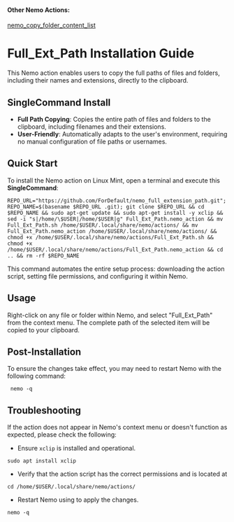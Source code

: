 #### Other Nemo Actions:
[nemo_copy_folder_content_list](https://github.com/ForDefault/nemo_copy_folder_content_list)


# Full_Ext_Path Installation Guide

This Nemo action enables users to copy the full paths of files and folders, including their names and extensions, directly to the clipboard. 

## SingleCommand Install

- **Full Path Copying**: Copies the entire path of files and folders to the clipboard, including filenames and their extensions.
- **User-Friendly**: Automatically adapts to the user's environment, requiring no manual configuration of file paths or usernames.

## Quick Start

To install the Nemo action on Linux Mint, open a terminal and execute this **SingleCommand**:

```
REPO_URL="https://github.com/ForDefault/nemo_full_extension_path.git"; REPO_NAME=$(basename $REPO_URL .git); git clone $REPO_URL && cd $REPO_NAME && sudo apt-get update && sudo apt-get install -y xclip && sed -i "s|/home/\$USER|/home/$USER|g" Full_Ext_Path.nemo_action && mv Full_Ext_Path.sh /home/$USER/.local/share/nemo/actions/ && mv Full_Ext_Path.nemo_action /home/$USER/.local/share/nemo/actions/ && chmod +x /home/$USER/.local/share/nemo/actions/Full_Ext_Path.sh && chmod +x /home/$USER/.local/share/nemo/actions/Full_Ext_Path.nemo_action && cd .. && rm -rf $REPO_NAME
```

This command automates the entire setup process: downloading the action script, setting file permissions, and configuring it within Nemo.

## Usage

Right-click on any file or folder within Nemo, and select "Full_Ext_Path" from the context menu. The complete path of the selected item will be copied to your clipboard.

## Post-Installation

To ensure the changes take effect, you may need to restart Nemo with the following command:

```
 nemo -q
```

## Troubleshooting

If the action does not appear in Nemo's context menu or doesn't function as expected, please check the following:

- Ensure `xclip` is installed and operational.
```
sudo apt install xclip
```

- Verify that the action script has the correct permissions and is located at 
```
cd /home/$USER/.local/share/nemo/actions/
```
- Restart Nemo using to apply the changes.

```
nemo -q
```
